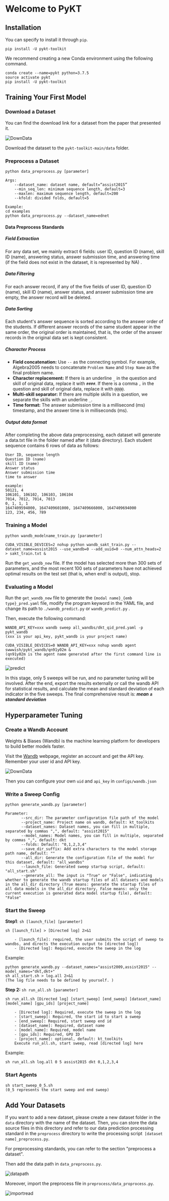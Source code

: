 # Welcome to PyKT

## Installation
You can specify to install it through `pip`.

```shell
pip install -U pykt-toolkit
```

We recommend creating a new Conda environment using the following command.

```shell
conda create --name=pykt python=3.7.5
source activate pykt
pip install -U pykt-toolkit
```

## Training Your First Model

### Download a Dataset

You can find the download link for a dataset from the paper that presented it.

![DownData](../pics/downdata.png)

Download the dataset to the `pykt-toolkit-main/data` folder.

### Preprocess a Dataset

`python data_preprocess.py [parameter]`

```
Args:
    --dataset_name: dataset name, default=“assist2015”
    --min_seq_len: minimum sequence length, default=3
    --maxlen: maximum sequence length, default=200
    --kfold: divided folds, default=5

Example:
cd examples
python data_preprocess.py --dataset_name=ednet
```


#### Data Preprocess Standards

##### Field Extraction

For any data set, we mainly extract 6 fields: user ID, question ID (name), skill ID (name), answering status, answer submission time, and answering time (if the field does not exist in the dataset, it is represented by NA) .

##### Data Filtering

For each answer record, if any of the five fields of user ID, question ID (name), skill ID (name), answer status, and answer submission time are empty, the answer record will be deleted.

##### Data Sorting

Each student's answer sequence is sorted according to the answer order of the students. If different answer records of the same student appear in the same order, the original order is maintained, that is, the order of the answer records in the original data set is kept consistent.

##### Character Process

- **Field concatenation:** Use `--` as the connecting symbol. For example, Algebra2005 needs to concatenate `Problem Name` and `Step Name` as the final problem name.
- **Character replacement:** If there is an underline `_` in the question and skill of original data, replace it with `####`. If there is a comma `,` in the question and skill of original data, replace it with `@@@@`.
- **Multi-skill separator:** If there are multiple skills in a question, we separate the skills with an underline `_`.
- **Time format:** The answer submission time is a millisecond (ms) timestamp, and the answer time is in milliseconds (ms).

##### Output data format

After completing the above data preprocessing, each dataset will generate a data.txt file in the folder named after it (data directory). Each student sequence contains 6 rows of data as follows:

```
User ID, sequence length
Question ID (name)
skill ID (name)
Answer status
Answer submission time
time to answer

example:
50121, 4 
106101, 106102, 106103, 106104 
7014, 7012, 7014, 7013 
0, 1, 1, 1 
1647409594000, 1647409601000, 1647409666000, 1647409694000 
123, 234, 456, 789 
```

### Training a Model

`python wandb_modelname_train.py [parameter]`

```shell
CUDA_VISIBLE_DEVICES=2 nohup python wandb_sakt_train.py --dataset_name=assist2015 --use_wandb=0 --add_uuid=0 --num_attn_heads=2 > sakt_train.txt &
```

Run the `get_wandb_new` file. If the model has selected more than 300 sets of parameters, and the most recent 100 sets of parameters have not achieved optimal results on the test set (that is, when end! is output), stop.

### Evaluating a Model
Run the `get_wandb_new` file to generate the `{modal name}_{emb type}_pred.yaml` file, modify the program keyword in the YAML file, and change its path to `./wandb_predict.py` or `wandb_predict.py` .

Then, execute the following command:

```shell
WANDB_API_KEY=xxx wandb sweep all_wandbs/dkt_qid_pred.yaml -p pykt_wandb
(xxx is your api_key, pykt_wandb is your project name)

CUDA_VISIBLE_DEVICES=0 WANDB_API_KEY=xxx nohup wandb agent swwwish/pykt_wandb/qn91y02m &
(qn91y02m is the agent name generated after the first command line is executed)
```

![predict](../pics/predict.png)


In this stage, only 5 sweeps will be run, and no parameter tuning will be involved. After the end, export the results externally or call the wandb API for statistical results, and calculate the mean and standard deviation of each indicator in the five sweeps. The final comprehensive result is: ***mean ± standard deviation***

## Hyperparameter Tuning

### Create a Wandb Account
Weights & Biases (Wandb) is the machine learning platform for developers to build better models faster. 

Visit the [Wandb](https://wandb.ai/) webpage, register an account and get the API key. Remember your user id and API key.

![DownData](../pics/api_key.png)

Then you can configure your own `uid` and `api_key` in `configs/wandb.json`

### Write a Sweep Config

`python generate_wandb.py [parameter]`


```
Parameter:
       --src_dir: The parameter configuration file path of the model
       --project_name: Project name on wandb, default: kt_toolkits
       --dataset_names: Dataset names, you can fill in multiple, separated by commas ",", default: "assist2015"
       --model_names: Model names, you can fill in multiple, separated by commas ",", default: dkt
       --folds: Default: "0,1,2,3,4"
       --save_dir_suffix: Add extra characters to the model storage path name, default: ""
       --all_dir: Generate the configuration file of the model for this dataset, default: "all_wandbs"
       --launch_file: Generated sweep startup script, default: "all_start.sh"
       --generate_all: The input is "True" or "False", indicating whether to generate the wandb startup files of all datasets and models in the all_dir directory (True means: generate the startup files of all data models in the all_dir directory, False means: only the current execution is generated data model startup file), default: "False"
```

### Start the Sweep

**Step1**: `sh [launch_file] [parameter]`

```shell
sh [launch_file] > [Directed log] 2>&1
   
    - [launch_file]: required, the user submits the script of sweep to wandbs, and directs the execution output to [directed log])
    - [Directed log]: Required, execute the sweep in the log
```
Example:
```shell
python generate_wandb.py --dataset_names="assist2009,assist2015" --model_names="dkt,dkt+"
sh all_start.sh > log.all 2>&1
(The log file needs to be defined by yourself. )
```

**Step 2:** `sh run_all.sh [parameter]`

```shell
sh run_all.sh [Directed log] [start_sweep] [end_sweep] [dataset_name] [model_name] [gpu_ids] [project_name]

    - [Directed log]: Required, execute the sweep in the log
    - [start_sweep]: Required, the start id to start a sweep
    - [end_sweep]: Required, start sweep end id
    - [dataset_name]: Required, dataset name
    - [model_name]: Required, model name
    - [gpu_ids]: Required, GPU ID
    - [project_name]: optional, default: kt_toolkits
    Execute run_all.sh, start sweep, read [directed log] here
```

Example:

```shell
sh run_all.sh log.all 0 5 assist2015 dkt 0,1,2,3,4
```

### Start Agents

```shell
sh start_sweep_0_5.sh
(0_5 represents the start sweep and end sweep)
```

## Add Your Datasets

If you want to add a new dataset, please create a new dataset folder in the `data` directory with the name of the dataset. Then, you can store the data source files in this directory and refer to our data prediction processing standard in the `preprocess` directory to write the processing script` [dataset name]_preprocess.py`.

For preprocessing standards, you can refer to the section "preprocess a dataset".

Then add the data path in `data_preprocess.py`.

![datapath](../pics/data_path.jpg)

Moreover, import the preprocess file in `preprocess/data_proprocess.py`.

![importread](../pics/import_read.jpg)

<!-- ## Add Your Models(todo) -->